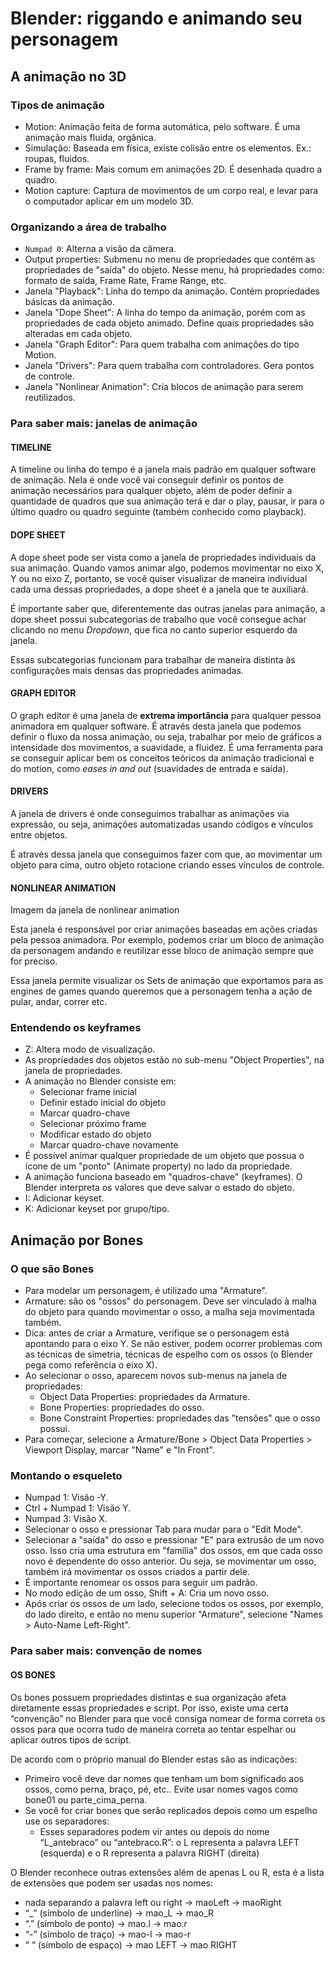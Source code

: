 # Blender: riggando e animando seu personagem

## A animação no 3D

### Tipos de animação

- Motion: Animação feita de forma automática, pelo software. É uma animação mais fluida, orgânica.
- Simulação: Baseada em física, existe colisão entre os elementos. Ex.: roupas, fluidos.
- Frame by frame: Mais comum em animações 2D. É desenhada quadro a quadro.
- Motion capture: Captura de movimentos de um corpo real, e levar para o computador aplicar em um modelo 3D.

### Organizando a área de trabalho

- `Numpad 0`: Alterna a visão da câmera.
- Output properties: Submenu no menu de propriedades que contém as propriedades de "saída" do objeto. Nesse menu, há propriedades como: formato de saída, Frame Rate, Frame Range, etc.
- Janela "Playback": Linha do tempo da animação. Contém propriedades básicas da animação.
- Janela "Dope Sheet": A linha do tempo da animação, porém com as propriedades de cada objeto animado. Define quais propriedades são alteradas em cada objeto.
- Janela "Graph Editor": Para quem trabalha com animações do tipo Motion.
- Janela "Drivers": Para quem trabalha com controladores. Gera pontos de controle.
- Janela "Nonlinear Animation": Cria blocos de animação para serem reutilizados.

### Para saber mais: janelas de animação

#### TIMELINE

A timeline ou linha do tempo é a janela mais padrão em qualquer software de animação. Nela é onde você vai conseguir definir os pontos de animação necessários para qualquer objeto, além de poder definir a quantidade de quadros que sua animação terá e dar o play, pausar, ir para o último quadro ou quadro seguinte (também conhecido como playback).

#### DOPE SHEET

A dope sheet pode ser vista como a janela de propriedades individuais da sua animação. Quando vamos animar algo, podemos movimentar no eixo X, Y ou no eixo Z, portanto, se você quiser visualizar de maneira individual cada uma dessas propriedades, a dope sheet é a janela que te auxiliará.

É importante saber que, diferentemente das outras janelas para animação, a dope sheet possui subcategorias de trabalho que você consegue achar clicando no menu *Dropdown*, que fica no canto superior esquerdo da janela.

Essas subcategorias funcionam para trabalhar de maneira distinta às configurações mais densas das propriedades animadas.

#### GRAPH EDITOR

O graph editor é uma janela de **extrema importância** para qualquer pessoa animadora em qualquer software. É através desta janela que podemos definir o fluxo da nossa animação, ou seja, trabalhar por meio de gráficos a intensidade dos movimentos, a suavidade, a fluidez. É uma ferramenta para se conseguir aplicar bem os conceitos teóricos da animação tradicional e do motion, como *eases in and out* (suavidades de entrada e saída).

#### DRIVERS

A janela de drivers é onde conseguimos trabalhar as animações via expressão, ou seja, animações automatizadas usando códigos e vínculos entre objetos.

É através dessa janela que conseguimos fazer com que, ao movimentar um objeto para cima, outro objeto rotacione criando esses vínculos de controle.

#### NONLINEAR ANIMATION

Imagem da janela de nonlinear animation

Esta janela é responsável por criar animações baseadas em ações criadas pela pessoa animadora. Por exemplo, podemos criar um bloco de animação da personagem andando e reutilizar esse bloco de animação sempre que for preciso.

Essa janela permite visualizar os Sets de animação que exportamos para as engines de games quando queremos que a personagem tenha a ação de pular, andar, correr etc.

### Entendendo os keyframes

- Z: Altera modo de visualização.
- As propriedades dos objetos estão no sub-menu "Object Properties", na janela de propriedades.
- A animação no Blender consiste em:
    - Selecionar frame inicial
    - Definir estado inicial do objeto
    - Marcar quadro-chave
    - Selecionar próximo frame
    - Modificar estado do objeto
    - Marcar quadro-chave novamente
- É possível animar qualquer propriedade de um objeto que possua o ícone de um "ponto" (Animate property) no lado da propriedade.
- A animação funciona baseado em "quadros-chave" (keyframes). O Blender interpreta os valores que deve salvar o estado do objeto.
- I: Adicionar keyset.
- K: Adicionar keyset por grupo/tipo.

## Animação por Bones

### O que são Bones

- Para modelar um personagem, é utilizado uma "Armature".
- Armature: são os "ossos" do personagem. Deve ser vinculado à malha do objeto para quando movimentar o osso, a malha seja movimentada também.
- Dica: antes de criar a Armature, verifique se o personagem está apontando para o eixo Y. Se não estiver, podem ocorrer problemas com as técnicas de simetria, técnicas de espelho com os ossos (o Blender pega como referência o eixo X).
- Ao selecionar o osso, aparecem novos sub-menus na janela de propriedades:
    - Object Data Properties: propriedades da Armature.
    - Bone Properties: propriedades do osso.
    - Bone Constraint Properties: propriedades das "tensões" que o osso possui.
- Para começar, selecione a Armature/Bone > Object Data Properties > Viewport Display, marcar "Name" e "In Front".

### Montando o esqueleto

- Numpad 1: Visão -Y.
- Ctrl + Numpad 1: Visão Y.
- Numpad 3: Visão X.
- Selecionar o osso e pressionar Tab para mudar para o "Edit Mode".
- Selecionar a "saída" do osso e pressionar "E" para extrusão de um novo osso. Isso cria uma estrutura em "família" dos ossos, em que cada osso novo é dependente do osso anterior. Ou seja, se movimentar um osso, também irá movimentar os ossos criados a partir dele.
- É importante renomear os ossos para seguir um padrão.
- No modo edição de um osso, Shift + A: Cria um novo osso.
- Após criar os ossos de um lado, selecione todos os ossos, por exemplo, do lado direito, e então no menu superior "Armature", selecione "Names > Auto-Name Left-Right".

### Para saber mais: convenção de nomes

#### OS BONES

Os bones possuem propriedades distintas e sua organização afeta diretamente essas propriedades e script. Por isso, existe uma certa “convenção” no Blender para que você consiga nomear de forma correta os ossos para que ocorra tudo de maneira correta ao tentar espelhar ou aplicar outros tipos de script.

De acordo com o próprio manual do Blender estas são as indicações:

- Primeiro você deve dar nomes que tenham um bom significado aos ossos, como perna, braço, pé, etc.. Evite usar nomes vagos como bone01 ou parte_cima_perna.
- Se você for criar bones que serão replicados depois como um espelho use os separadores:
    - Esses separadores podem vir antes ou depois do nome “L_antebraco” ou “antebraco.R”: o L representa a palavra LEFT (esquerda) e o R representa a palavra RIGHT (direita)

O Blender reconhece outras extensões além de apenas L ou R, esta é a lista de extensões que podem ser usadas nos nomes:
- nada separando a palavra left ou right -> maoLeft → maoRight
- “_” (símbolo de underline) -> mao_L → mao_R
- “.” (símbolo de ponto) -> mao.l → mao.r
- “-” (símbolo de traço) -> mao-l → mao-r
- ” ” (símbolo de espaço) -> mao LEFT → mao RIGHT
